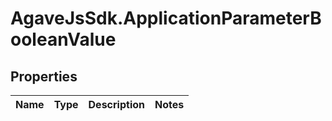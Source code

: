 # AgaveJsSdk.ApplicationParameterBooleanValue

## Properties
Name | Type | Description | Notes
------------ | ------------- | ------------- | -------------


